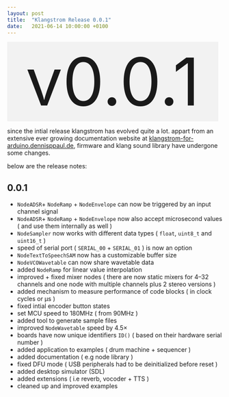 ```yaml
---
layout: post
title:  "Klangstrom Release 0.0.1"
date:   2021-06-14 10:00:00 +0100
---
```


<span style="background:#F2F2F2;font-size:154px;">&nbsp;v0.0.1&nbsp;</span>

since the intial release klangstrom has evolved quite a lot. appart from an extensive ever growing documentation website at [klangstrom-for-arduino.dennisppaul.de](http://klangstrom-for-arduino.dennisppaul.de), firmware and klang sound library have undergone some changes.

below are the release notes:

## 0.0.1

- `NodeADSR`+ `NodeRamp` + `NodeEnvelope` can now be triggered by an input channel signal
- `NodeADSR`+ `NodeRamp` + `NodeEnvelope` now also accept microsecond values ( and use them internally as well )
- `NodeSampler` now works with different data types ( `float`, `uint8_t` and `uint16_t` )
- speed of serial port ( `SERIAL_00` + `SERIAL_01` ) is now an option
- `NodeTextToSpeechSAM` now has a customizable buffer size
- `NodeVCOWavetable` can now share wavetable data
- added `NodeRamp` for linear value interpolation
- improved + fixed mixer nodes ( there are now static mixers for 4–32 channels and one node with multiple channels plus 2 stereo versions )
- added mechanism to measure performance of code blocks ( in clock cycles or μs )
- fixed intial encoder button states
- set MCU speed to 180MHz ( from 90MHz )
- added tool to generate sample files
- improved `NodeWavetable` speed by 4.5×
- boards have now unique identifiers `ID()` ( based on their hardware serial number )
- added application to examples ( drum machine + sequencer )
- added documentation ( e.g node library )
- fixed DFU mode ( USB peripherals had to be deinitialized before reset )
- added desktop simulator (SDL)
- added extensions ( i.e reverb, vocoder + TTS )
- cleaned up and improved examples